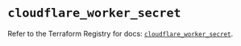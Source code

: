 # `cloudflare_worker_secret`

Refer to the Terraform Registry for docs: [`cloudflare_worker_secret`](https://registry.terraform.io/providers/cloudflare/cloudflare/4.45.0/docs/resources/worker_secret).
